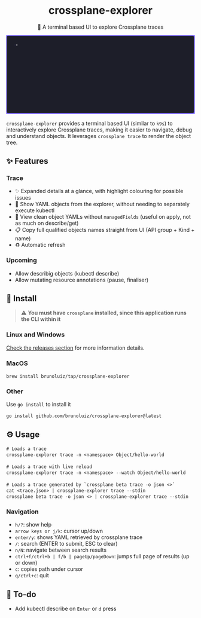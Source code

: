 <h1 align="center">
  crossplane-explorer
</h1>

<p align="center">
  🧰 A terminal based UI to explore Crossplane traces
</p>

![demo gif](./demo.gif)

`crossplane-explorer` provides a terminal based UI (similar to `k9s`) to interactively explore Crossplane traces,
making it easier to navigate, debug and understand objects. It leverages `crossplane trace` to render the object tree.

## ✨ Features

### Trace

- ✨ Expanded details at a glance, with highlight colouring for possible issues
- 📖 Show YAML objects from the explorer, without needing to separately execute kubectl
- 📖 View clean object YAMLs without `managedFields` (useful on apply, not as much on describe/get)
- 📋 Copy full qualified objects names straight from UI (API group + Kind + name)
- ♻️ Automatic refresh

### Upcoming

- Allow describig objects (kubectl describe)
- Allow mutating resource annotations (pause, finaliser)

## 📀 Install

> ⚠️ **You must have `crossplane` installed, since this application runs the CLI within it**

### Linux and Windows

[Check the releases section](https://github.com/brunoluiz/crossplane-explorer/releases) for more information details.

### MacOS

```
brew install brunoluiz/tap/crossplane-explorer
```

### Other

Use `go install` to install it

```
go install github.com/brunoluiz/crossplane-explorer@latest
```

## ⚙️ Usage

```
# Loads a trace
crossplane-explorer trace -n <namespace> Object/hello-world

# Loads a trace with live reload
crossplane-explorer trace -n <namespace> --watch Object/hello-world

# Loads a trace generated by `crossplane beta trace -o json <>`
cat <trace.json> | crossplane-explorer trace --stdin
crossplane beta trace -o json <> | crossplane-explorer trace --stdin
```

### Navigation

- `h/?`: show help
- `arrow keys or j/k`: cursor up/down
- `enter/y`: shows YAML retrieved by crossplane trace
- `/`: search (ENTER to submit, ESC to clear)
- `n/N`: navigate between search results
- `ctrl+f/ctrl+b | f/b | pageUp/pageDown`: jumps full page of results (up or down)
- `c`: copies path under cursor
- `q/ctrl+c`: quit

## 🧾 To-do

- Add kubectl describe on `Enter` or `d` press
